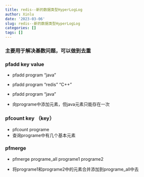 ```yaml
---
title: redis--新的数据类型HyperLogLog
author: Xinlu
date: '2023-03-06'
slug: redis--新的数据类型HyperLogLog
categories: []
tags: []
---
```




### 主要用于解决基数问题，可以做到去重



### pfadd key  value

- pfadd  program  “java”
- pfadd  program  “redis”  “C++”
- pfadd  program  “java”

- 向programe中添加元素，但java元素只能存在一次







### pfcount key （key）

- pfcount programe 
- 查询programe中有几个基本元素







### pfmerge  

- pfmerge  programe_all  programe1  programe2

- 将programe1和programe2中的元素合并添加到programe_all中去

